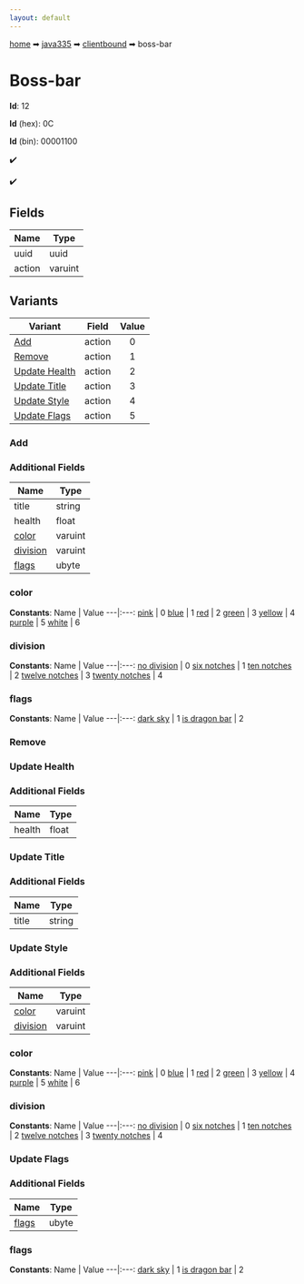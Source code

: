 ```yaml
---
layout: default
---
```


[home](/) ➡ [java335](/protocol/java335) ➡ [clientbound](/protocol/java335/clientbound) ➡ boss-bar

# Boss-bar

**Id**: 12

**Id** (hex): 0C

**Id** (bin): 00001100

✔️

✔️

## Fields

Name | Type
---|---
uuid | uuid
action | varuint

## Variants

Variant | Field | Value
---|---|:---:
[Add](#add) | action | 0
[Remove](#remove) | action | 1
[Update Health](#update_health) | action | 2
[Update Title](#update_title) | action | 3
[Update Style](#update_style) | action | 4
[Update Flags](#update_flags) | action | 5

### Add

### Additional Fields

Name | Type
---|---
title | string
health | float
[color](#add_color) | varuint
[division](#add_division) | varuint
[flags](#add_flags) | ubyte

### color

**Constants**:
Name | Value
---|:---:
[pink](add_color_pink) | 0
[blue](add_color_blue) | 1
[red](add_color_red) | 2
[green](add_color_green) | 3
[yellow](add_color_yellow) | 4
[purple](add_color_purple) | 5
[white](add_color_white) | 6

### division

**Constants**:
Name | Value
---|:---:
[no division](add_division_no-division) | 0
[six notches](add_division_six-notches) | 1
[ten notches](add_division_ten-notches) | 2
[twelve notches](add_division_twelve-notches) | 3
[twenty notches](add_division_twenty-notches) | 4

### flags

**Constants**:
Name | Value
---|:---:
[dark sky](add_flags_dark-sky) | 1
[is dragon bar](add_flags_is-dragon-bar) | 2

### Remove

### Update Health

### Additional Fields

Name | Type
---|---
health | float

### Update Title

### Additional Fields

Name | Type
---|---
title | string

### Update Style

### Additional Fields

Name | Type
---|---
[color](#update-style_color) | varuint
[division](#update-style_division) | varuint

### color

**Constants**:
Name | Value
---|:---:
[pink](update-style_color_pink) | 0
[blue](update-style_color_blue) | 1
[red](update-style_color_red) | 2
[green](update-style_color_green) | 3
[yellow](update-style_color_yellow) | 4
[purple](update-style_color_purple) | 5
[white](update-style_color_white) | 6

### division

**Constants**:
Name | Value
---|:---:
[no division](update-style_division_no-division) | 0
[six notches](update-style_division_six-notches) | 1
[ten notches](update-style_division_ten-notches) | 2
[twelve notches](update-style_division_twelve-notches) | 3
[twenty notches](update-style_division_twenty-notches) | 4

### Update Flags

### Additional Fields

Name | Type
---|---
[flags](#update-flags_flags) | ubyte

### flags

**Constants**:
Name | Value
---|:---:
[dark sky](update-flags_flags_dark-sky) | 1
[is dragon bar](update-flags_flags_is-dragon-bar) | 2

